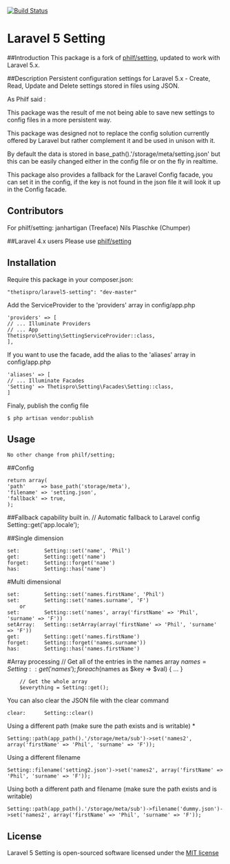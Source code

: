 
[![Build Status](https://travis-ci.org/thetispro/laravel5-setting.svg)](https://travis-ci.org/thetispro/laravel5-setting)

# Laravel 5 Setting

##Introduction
This package is a fork of <a href ="https://github.com/Phil-F/Setting">philf/setting</a>, updated to work with Laravel 5.x.

##Description
Persistent configuration settings for Laravel 5.x - Create, Read, Update and Delete settings stored in files using JSON.

As Philf said : 

This package was the result of me not being able to save new settings to config files in a more persistent way.

This package was designed not to replace the config solution currently offered by Laravel but rather complement it and be used in unison with it.

By default the data is stored in base_path().'/storage/meta/setting.json' but this can be easily changed either in the config file or on the fly in realtime.

This package also provides a fallback for the Laravel Config facade, you can set it in the config, if the key is not found in the json file it will look it up in the Config facade.

## Contributors
For philf/setting:
    janhartigan (Treeface)
    Nils Plaschke (Chumper)

##Laravel 4.x users
Please use <a href ="https://github.com/Phil-F/Setting">philf/setting</a>

## Installation
Require this package in your composer.json:

    "thetispro/laravel5-setting": "dev-master"

Add the ServiceProvider to the 'providers' array in config/app.php

    'providers' => [
    // ... Illuminate Providers
    // ... App 
    Thetispro\Setting\SettingServiceProvider::class,
    ],

If you want to use the facade, add the alias to the 'aliases' array in config/app.php

    'aliases' => [
    // ... Illuminate Facades    
    'Setting' => Thetispro\Setting\Facades\Setting::class,
    ]

Finaly, publish the config file

    $ php artisan vendor:publish

## Usage
    No other change from philf/setting;

##Config

    return array(
    'path'     => base_path('storage/meta'),
    'filename' => 'setting.json',
    'fallback' => true,
    );

##Fallback capability built in. 
    // Automatic fallback to Laravel config
    Setting::get('app.locale');

##Single dimension

    set:        Setting::set('name', 'Phil')
    get:        Setting::get('name')
    forget:     Setting::forget('name')
    has:        Setting::has('name')

#Multi dimensional

    set:        Setting::set('names.firstName', 'Phil')
    set:        Setting::set('names.surname', 'F')
        or
    set:        Setting::set('names', array('firstName' => 'Phil', 'surname' => 'F'))
    setArray:   Setting::setArray(array('firstName' => 'Phil', 'surname' => 'F'))
    get:        Setting::get('names.firstName')
    forget:     Setting::forget('names.surname'))
    has:        Setting::has('names.firstName')

#Array processing
        // Get all of the entries in the names array
        $names = Setting::get('names');        
        foreach ($names as $key => $val)
        {
            ...
        }

        // Get the whole array
        $everything = Setting::get();

You can also clear the JSON file with the clear command

    clear:      Setting::clear()

Using a different path (make sure the path exists and is writable) *

    Setting::path(app_path().'/storage/meta/sub')->set('names2', array('firstName' => 'Phil', 'surname' => 'F'));

Using a different filename

    Setting::filename('setting2.json')->set('names2', array('firstName' => 'Phil', 'surname' => 'F'));

Using both a different path and filename (make sure the path exists and is writable)

    Setting::path(app_path().'/storage/meta/sub')->filename('dummy.json')->set('names2', array('firstName' => 'Phil', 'surname' => 'F'));

## License

Laravel 5 Setting is open-sourced software licensed under the [MIT license](http://opensource.org/licenses/MIT)
